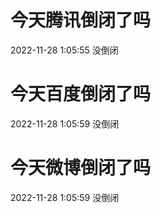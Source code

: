 # 今天腾讯倒闭了吗

2022-11-28 1:05:55 没倒闭

# 今天百度倒闭了吗

2022-11-28 1:05:59 没倒闭

# 今天微博倒闭了吗

2022-11-28 1:05:59 没倒闭

